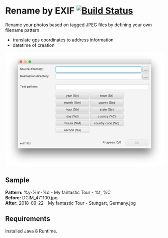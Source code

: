 # Rename by EXIF [![Build Status](https://travis-ci.org/fhoner/exifrename.svg?branch=master)](https://travis-ci.org/fhoner/exifrename)
Rename your photos based on tagged JPEG files by defining your own filename pattern.
* translate gps coordinates to address information
* datetime of creation

![Scheme](resources/screenshot.png)

## Sample

**Pattern:** %y-%m-%d - My fantastic Tour - %t, %C  
**Before:** DCIM_471100.jpg  
**After:** 2018-09-22 - My fantastic Tour - Stuttgart, Germany.jpg

## Requirements
Installed Java 8 Runtime.